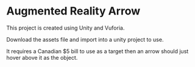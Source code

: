 # Augmented Reality Arrow
 
 This project is created using Unity and Vuforia. 
 
 Download the assets file and import into a unity project to use.
 
 It requires a Canadian $5 bill to use as a target then an arrow should just hover above it as the object.
